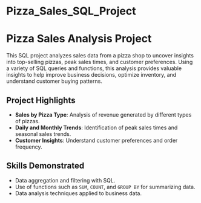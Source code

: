 # Pizza_Sales_SQL_Project
# Pizza Sales Analysis Project

This SQL project analyzes sales data from a pizza shop to uncover insights into top-selling pizzas, peak sales times, and customer preferences. Using a variety of SQL queries and functions, this analysis provides valuable insights to help improve business decisions, optimize inventory, and understand customer buying patterns.

## Project Highlights
- **Sales by Pizza Type**: Analysis of revenue generated by different types of pizzas.
- **Daily and Monthly Trends**: Identification of peak sales times and seasonal sales trends.
- **Customer Insights**: Understand customer preferences and order frequency.

## Skills Demonstrated
- Data aggregation and filtering with SQL.
- Use of functions such as `SUM`, `COUNT`, and `GROUP BY` for summarizing data.
- Data analysis techniques applied to business data.
